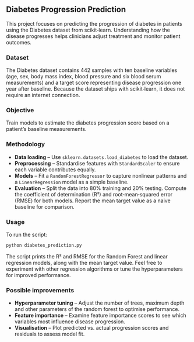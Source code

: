 ## Diabetes Progression Prediction

This project focuses on predicting the progression of diabetes in patients using the Diabetes dataset from scikit‑learn. Understanding how the disease progresses helps clinicians adjust treatment and monitor patient outcomes.

### Dataset

The Diabetes dataset contains 442 samples with ten baseline variables (age, sex, body mass index, blood pressure and six blood serum measurements) and a target score representing disease progression one year after baseline. Because the dataset ships with scikit‑learn, it does not require an internet connection.

### Objective

Train models to estimate the diabetes progression score based on a patient’s baseline measurements.

### Methodology

* **Data loading** – Use `sklearn.datasets.load_diabetes` to load the dataset.
* **Preprocessing** – Standardise features with `StandardScaler` to ensure each variable contributes equally.
* **Models** – Fit a `RandomForestRegressor` to capture nonlinear patterns and a `LinearRegression` model as a simple baseline.
* **Evaluation** – Split the data into 80% training and 20% testing. Compute the coefficient of determination (R²) and root‑mean‑squared error (RMSE) for both models. Report the mean target value as a naive baseline for comparison.

### Usage

To run the script:

```bash
python diabetes_prediction.py
```

The script prints the R² and RMSE for the Random Forest and linear regression models, along with the mean target value. Feel free to experiment with other regression algorithms or tune the hyperparameters for improved performance.

### Possible improvements

* **Hyperparameter tuning** – Adjust the number of trees, maximum depth and other parameters of the random forest to optimise performance.
* **Feature importance** – Examine feature importance scores to see which variables most influence disease progression.
* **Visualisation** – Plot predicted vs. actual progression scores and residuals to assess model fit.

